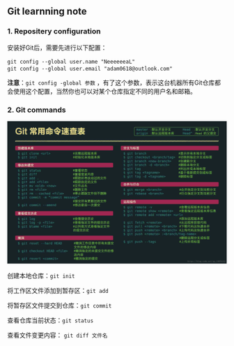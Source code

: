 ## Git learnning note

### 1. Repositery configuration

安装好Git后，需要先进行以下配置：

```
git config --global user.name "NeeeeeeaL"
git config --global user.email "adam0618@outlook.com"
```
**注意**：` git config -global 参数 ` ，有了这个参数，表示这台机器所有Git仓库都会使用这个配置，当然你也可以对某个仓库指定不同的用户名和邮箱。

### 2. Git commands

![](Git_command.png)

创建本地仓库：` git init `

将工作区文件添加到暂存区：` git add `

将暂存区文件提交到仓库：` git commit `

查看仓库当前状态：` git status `

查看文件变更内容： ` git diff 文件名 `

